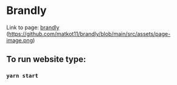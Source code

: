 # Brandly
Link to page: [brandly](https://brandlyshop.netlify.app/#/)
(https://github.com/matkot11/brandly/blob/main/src/assets/page-image.png)

## To run website type: 

### `yarn start`
